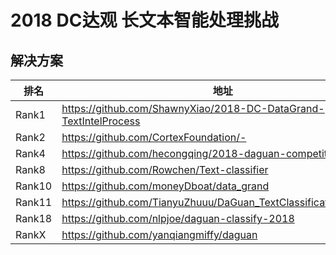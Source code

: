 # 2018 DC达观 长文本智能处理挑战

## 解决方案
| 排名  | 地址|
| ------ | ----------------------------------------- |
| Rank1  | https://github.com/ShawnyXiao/2018-DC-DataGrand-TextIntelProcess     |
| Rank2  | https://github.com/CortexFoundation/-        |
|Rank4| https://github.com/hecongqing/2018-daguan-competition|
|Rank8| https://github.com/Rowchen/Text-classifier|
|Rank10| https://github.com/moneyDboat/data_grand|
|Rank11| https://github.com/TianyuZhuuu/DaGuan_TextClassification_Rank11|
|Rank18| https://github.com/nlpjoe/daguan-classify-2018|
|RankX| https://github.com/yanqiangmiffy/daguan|
